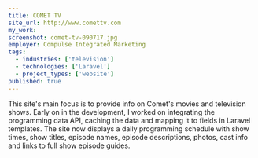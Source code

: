 ```yaml
---
title: COMET TV
site_url: http://www.comettv.com
my_work:
screenshot: comet-tv-090717.jpg
employer: Compulse Integrated Marketing
tags:
  - industries: ['television']
  - technologies: ['Laravel']
  - project_types: ['website']
published: true
---
```


This site's main focus is to provide info on Comet's movies and television shows.
Early on in the development, I worked on integrating the programming data API,
caching the data and mapping it to fields in Laravel templates. The site now
displays a daily programming schedule with show times, show titles, episode names,
episode descriptions, photos, cast info and links to full show episode guides.
